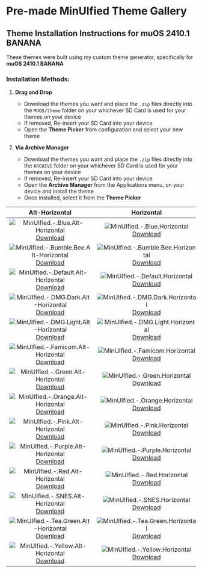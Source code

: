 # Pre-made MinUIfied Theme Gallery
## Theme Installation Instructions for muOS 2410.1 BANANA
These themes were built using my custom theme generator, specifically for **muOS 2410.1 BANANA**

### Installation Methods:

1. **Drag and Drop**  
   - Download the themes you want and place the `.zip` files directly into the `MUOS/theme` folder on your whichever SD Card is used for your themes on your device
   - If removed, Re-insert your SD Card into your device
   - Open the **Theme Picker** from configuration and select your new theme

2. **Via Archive Manager**  
   - Download the themes you want and place the `.zip` files directly into the `ARCHIVE` folder on your whichever SD Card is used for your themes on your device
   - If removed, Re-insert your SD Card into your device
   - Open the **Archive Manager** from the Applications menu, on your device and install the theme
   - Once installed, select it from the **Theme Picker**

| Alt-Horizontal | Horizontal | Vertical |
| :---: | :---: | :---: |
| ![MinUIfied.-.Blue.Alt-Horizontal](https://github.com/hmcneill46/muOS-MinUIfied-Theme-Generator/releases/download/themes-muos-v2410.1/MinUIfied.-.Blue.Alt-Horizontal.png) <br> [Download](https://github.com/hmcneill46/muOS-MinUIfied-Theme-Generator/releases/download/themes-muos-v2410.1/MinUIfied.-.Blue.Alt-Horizontal.zip) | ![MinUIfied.-.Blue.Horizontal](https://github.com/hmcneill46/muOS-MinUIfied-Theme-Generator/releases/download/themes-muos-v2410.1/MinUIfied.-.Blue.Horizontal.png) <br> [Download](https://github.com/hmcneill46/muOS-MinUIfied-Theme-Generator/releases/download/themes-muos-v2410.1/MinUIfied.-.Blue.Horizontal.zip) | ![MinUIfied.-.Blue.Vertical](https://github.com/hmcneill46/muOS-MinUIfied-Theme-Generator/releases/download/themes-muos-v2410.1/MinUIfied.-.Blue.Vertical.png) <br> [Download](https://github.com/hmcneill46/muOS-MinUIfied-Theme-Generator/releases/download/themes-muos-v2410.1/MinUIfied.-.Blue.Vertical.zip) | 
| ![MinUIfied.-.Bumble.Bee.Alt-Horizontal](https://github.com/hmcneill46/muOS-MinUIfied-Theme-Generator/releases/download/themes-muos-v2410.1/MinUIfied.-.Bumble.Bee.Alt-Horizontal.png) <br> [Download](https://github.com/hmcneill46/muOS-MinUIfied-Theme-Generator/releases/download/themes-muos-v2410.1/MinUIfied.-.Bumble.Bee.Alt-Horizontal.zip) | ![MinUIfied.-.Bumble.Bee.Horizontal](https://github.com/hmcneill46/muOS-MinUIfied-Theme-Generator/releases/download/themes-muos-v2410.1/MinUIfied.-.Bumble.Bee.Horizontal.png) <br> [Download](https://github.com/hmcneill46/muOS-MinUIfied-Theme-Generator/releases/download/themes-muos-v2410.1/MinUIfied.-.Bumble.Bee.Horizontal.zip) | ![MinUIfied.-.Bumble.Bee.Vertical](https://github.com/hmcneill46/muOS-MinUIfied-Theme-Generator/releases/download/themes-muos-v2410.1/MinUIfied.-.Bumble.Bee.Vertical.png) <br> [Download](https://github.com/hmcneill46/muOS-MinUIfied-Theme-Generator/releases/download/themes-muos-v2410.1/MinUIfied.-.Bumble.Bee.Vertical.zip) | 
| ![MinUIfied.-.Default.Alt-Horizontal](https://github.com/hmcneill46/muOS-MinUIfied-Theme-Generator/releases/download/themes-muos-v2410.1/MinUIfied.-.Default.Alt-Horizontal.png) <br> [Download](https://github.com/hmcneill46/muOS-MinUIfied-Theme-Generator/releases/download/themes-muos-v2410.1/MinUIfied.-.Default.Alt-Horizontal.zip) | ![MinUIfied.-.Default.Horizontal](https://github.com/hmcneill46/muOS-MinUIfied-Theme-Generator/releases/download/themes-muos-v2410.1/MinUIfied.-.Default.Horizontal.png) <br> [Download](https://github.com/hmcneill46/muOS-MinUIfied-Theme-Generator/releases/download/themes-muos-v2410.1/MinUIfied.-.Default.Horizontal.zip) | ![MinUIfied.-.Default.Vertical](https://github.com/hmcneill46/muOS-MinUIfied-Theme-Generator/releases/download/themes-muos-v2410.1/MinUIfied.-.Default.Vertical.png) <br> [Download](https://github.com/hmcneill46/muOS-MinUIfied-Theme-Generator/releases/download/themes-muos-v2410.1/MinUIfied.-.Default.Vertical.zip) | 
| ![MinUIfied.-.DMG.Dark.Alt-Horizontal](https://github.com/hmcneill46/muOS-MinUIfied-Theme-Generator/releases/download/themes-muos-v2410.1/MinUIfied.-.DMG.Dark.Alt-Horizontal.png) <br> [Download](https://github.com/hmcneill46/muOS-MinUIfied-Theme-Generator/releases/download/themes-muos-v2410.1/MinUIfied.-.DMG.Dark.Alt-Horizontal.zip) | ![MinUIfied.-.DMG.Dark.Horizontal](https://github.com/hmcneill46/muOS-MinUIfied-Theme-Generator/releases/download/themes-muos-v2410.1/MinUIfied.-.DMG.Dark.Horizontal.png) <br> [Download](https://github.com/hmcneill46/muOS-MinUIfied-Theme-Generator/releases/download/themes-muos-v2410.1/MinUIfied.-.DMG.Dark.Horizontal.zip) | ![MinUIfied.-.DMG.Dark.Vertical](https://github.com/hmcneill46/muOS-MinUIfied-Theme-Generator/releases/download/themes-muos-v2410.1/MinUIfied.-.DMG.Dark.Vertical.png) <br> [Download](https://github.com/hmcneill46/muOS-MinUIfied-Theme-Generator/releases/download/themes-muos-v2410.1/MinUIfied.-.DMG.Dark.Vertical.zip) | 
| ![MinUIfied.-.DMG.Light.Alt-Horizontal](https://github.com/hmcneill46/muOS-MinUIfied-Theme-Generator/releases/download/themes-muos-v2410.1/MinUIfied.-.DMG.Light.Alt-Horizontal.png) <br> [Download](https://github.com/hmcneill46/muOS-MinUIfied-Theme-Generator/releases/download/themes-muos-v2410.1/MinUIfied.-.DMG.Light.Alt-Horizontal.zip) | ![MinUIfied.-.DMG.Light.Horizontal](https://github.com/hmcneill46/muOS-MinUIfied-Theme-Generator/releases/download/themes-muos-v2410.1/MinUIfied.-.DMG.Light.Horizontal.png) <br> [Download](https://github.com/hmcneill46/muOS-MinUIfied-Theme-Generator/releases/download/themes-muos-v2410.1/MinUIfied.-.DMG.Light.Horizontal.zip) | ![MinUIfied.-.DMG.Light.Vertical](https://github.com/hmcneill46/muOS-MinUIfied-Theme-Generator/releases/download/themes-muos-v2410.1/MinUIfied.-.DMG.Light.Vertical.png) <br> [Download](https://github.com/hmcneill46/muOS-MinUIfied-Theme-Generator/releases/download/themes-muos-v2410.1/MinUIfied.-.DMG.Light.Vertical.zip) | 
| ![MinUIfied.-.Famicom.Alt-Horizontal](https://github.com/hmcneill46/muOS-MinUIfied-Theme-Generator/releases/download/themes-muos-v2410.1/MinUIfied.-.Famicom.Alt-Horizontal.png) <br> [Download](https://github.com/hmcneill46/muOS-MinUIfied-Theme-Generator/releases/download/themes-muos-v2410.1/MinUIfied.-.Famicom.Alt-Horizontal.zip) | ![MinUIfied.-.Famicom.Horizontal](https://github.com/hmcneill46/muOS-MinUIfied-Theme-Generator/releases/download/themes-muos-v2410.1/MinUIfied.-.Famicom.Horizontal.png) <br> [Download](https://github.com/hmcneill46/muOS-MinUIfied-Theme-Generator/releases/download/themes-muos-v2410.1/MinUIfied.-.Famicom.Horizontal.zip) | ![MinUIfied.-.Famicom.Vertical](https://github.com/hmcneill46/muOS-MinUIfied-Theme-Generator/releases/download/themes-muos-v2410.1/MinUIfied.-.Famicom.Vertical.png) <br> [Download](https://github.com/hmcneill46/muOS-MinUIfied-Theme-Generator/releases/download/themes-muos-v2410.1/MinUIfied.-.Famicom.Vertical.zip) | 
| ![MinUIfied.-.Green.Alt-Horizontal](https://github.com/hmcneill46/muOS-MinUIfied-Theme-Generator/releases/download/themes-muos-v2410.1/MinUIfied.-.Green.Alt-Horizontal.png) <br> [Download](https://github.com/hmcneill46/muOS-MinUIfied-Theme-Generator/releases/download/themes-muos-v2410.1/MinUIfied.-.Green.Alt-Horizontal.zip) | ![MinUIfied.-.Green.Horizontal](https://github.com/hmcneill46/muOS-MinUIfied-Theme-Generator/releases/download/themes-muos-v2410.1/MinUIfied.-.Green.Horizontal.png) <br> [Download](https://github.com/hmcneill46/muOS-MinUIfied-Theme-Generator/releases/download/themes-muos-v2410.1/MinUIfied.-.Green.Horizontal.zip) | ![MinUIfied.-.Green.Vertical](https://github.com/hmcneill46/muOS-MinUIfied-Theme-Generator/releases/download/themes-muos-v2410.1/MinUIfied.-.Green.Vertical.png) <br> [Download](https://github.com/hmcneill46/muOS-MinUIfied-Theme-Generator/releases/download/themes-muos-v2410.1/MinUIfied.-.Green.Vertical.zip) | 
| ![MinUIfied.-.Orange.Alt-Horizontal](https://github.com/hmcneill46/muOS-MinUIfied-Theme-Generator/releases/download/themes-muos-v2410.1/MinUIfied.-.Orange.Alt-Horizontal.png) <br> [Download](https://github.com/hmcneill46/muOS-MinUIfied-Theme-Generator/releases/download/themes-muos-v2410.1/MinUIfied.-.Orange.Alt-Horizontal.zip) | ![MinUIfied.-.Orange.Horizontal](https://github.com/hmcneill46/muOS-MinUIfied-Theme-Generator/releases/download/themes-muos-v2410.1/MinUIfied.-.Orange.Horizontal.png) <br> [Download](https://github.com/hmcneill46/muOS-MinUIfied-Theme-Generator/releases/download/themes-muos-v2410.1/MinUIfied.-.Orange.Horizontal.zip) | ![MinUIfied.-.Orange.Vertical](https://github.com/hmcneill46/muOS-MinUIfied-Theme-Generator/releases/download/themes-muos-v2410.1/MinUIfied.-.Orange.Vertical.png) <br> [Download](https://github.com/hmcneill46/muOS-MinUIfied-Theme-Generator/releases/download/themes-muos-v2410.1/MinUIfied.-.Orange.Vertical.zip) | 
| ![MinUIfied.-.Pink.Alt-Horizontal](https://github.com/hmcneill46/muOS-MinUIfied-Theme-Generator/releases/download/themes-muos-v2410.1/MinUIfied.-.Pink.Alt-Horizontal.png) <br> [Download](https://github.com/hmcneill46/muOS-MinUIfied-Theme-Generator/releases/download/themes-muos-v2410.1/MinUIfied.-.Pink.Alt-Horizontal.zip) | ![MinUIfied.-.Pink.Horizontal](https://github.com/hmcneill46/muOS-MinUIfied-Theme-Generator/releases/download/themes-muos-v2410.1/MinUIfied.-.Pink.Horizontal.png) <br> [Download](https://github.com/hmcneill46/muOS-MinUIfied-Theme-Generator/releases/download/themes-muos-v2410.1/MinUIfied.-.Pink.Horizontal.zip) | ![MinUIfied.-.Pink.Vertical](https://github.com/hmcneill46/muOS-MinUIfied-Theme-Generator/releases/download/themes-muos-v2410.1/MinUIfied.-.Pink.Vertical.png) <br> [Download](https://github.com/hmcneill46/muOS-MinUIfied-Theme-Generator/releases/download/themes-muos-v2410.1/MinUIfied.-.Pink.Vertical.zip) | 
| ![MinUIfied.-.Purple.Alt-Horizontal](https://github.com/hmcneill46/muOS-MinUIfied-Theme-Generator/releases/download/themes-muos-v2410.1/MinUIfied.-.Purple.Alt-Horizontal.png) <br> [Download](https://github.com/hmcneill46/muOS-MinUIfied-Theme-Generator/releases/download/themes-muos-v2410.1/MinUIfied.-.Purple.Alt-Horizontal.zip) | ![MinUIfied.-.Purple.Horizontal](https://github.com/hmcneill46/muOS-MinUIfied-Theme-Generator/releases/download/themes-muos-v2410.1/MinUIfied.-.Purple.Horizontal.png) <br> [Download](https://github.com/hmcneill46/muOS-MinUIfied-Theme-Generator/releases/download/themes-muos-v2410.1/MinUIfied.-.Purple.Horizontal.zip) | ![MinUIfied.-.Purple.Vertical](https://github.com/hmcneill46/muOS-MinUIfied-Theme-Generator/releases/download/themes-muos-v2410.1/MinUIfied.-.Purple.Vertical.png) <br> [Download](https://github.com/hmcneill46/muOS-MinUIfied-Theme-Generator/releases/download/themes-muos-v2410.1/MinUIfied.-.Purple.Vertical.zip) | 
| ![MinUIfied.-.Red.Alt-Horizontal](https://github.com/hmcneill46/muOS-MinUIfied-Theme-Generator/releases/download/themes-muos-v2410.1/MinUIfied.-.Red.Alt-Horizontal.png) <br> [Download](https://github.com/hmcneill46/muOS-MinUIfied-Theme-Generator/releases/download/themes-muos-v2410.1/MinUIfied.-.Red.Alt-Horizontal.zip) | ![MinUIfied.-.Red.Horizontal](https://github.com/hmcneill46/muOS-MinUIfied-Theme-Generator/releases/download/themes-muos-v2410.1/MinUIfied.-.Red.Horizontal.png) <br> [Download](https://github.com/hmcneill46/muOS-MinUIfied-Theme-Generator/releases/download/themes-muos-v2410.1/MinUIfied.-.Red.Horizontal.zip) | ![MinUIfied.-.Red.Vertical](https://github.com/hmcneill46/muOS-MinUIfied-Theme-Generator/releases/download/themes-muos-v2410.1/MinUIfied.-.Red.Vertical.png) <br> [Download](https://github.com/hmcneill46/muOS-MinUIfied-Theme-Generator/releases/download/themes-muos-v2410.1/MinUIfied.-.Red.Vertical.zip) | 
| ![MinUIfied.-.SNES.Alt-Horizontal](https://github.com/hmcneill46/muOS-MinUIfied-Theme-Generator/releases/download/themes-muos-v2410.1/MinUIfied.-.SNES.Alt-Horizontal.png) <br> [Download](https://github.com/hmcneill46/muOS-MinUIfied-Theme-Generator/releases/download/themes-muos-v2410.1/MinUIfied.-.SNES.Alt-Horizontal.zip) | ![MinUIfied.-.SNES.Horizontal](https://github.com/hmcneill46/muOS-MinUIfied-Theme-Generator/releases/download/themes-muos-v2410.1/MinUIfied.-.SNES.Horizontal.png) <br> [Download](https://github.com/hmcneill46/muOS-MinUIfied-Theme-Generator/releases/download/themes-muos-v2410.1/MinUIfied.-.SNES.Horizontal.zip) | ![MinUIfied.-.SNES.Vertical](https://github.com/hmcneill46/muOS-MinUIfied-Theme-Generator/releases/download/themes-muos-v2410.1/MinUIfied.-.SNES.Vertical.png) <br> [Download](https://github.com/hmcneill46/muOS-MinUIfied-Theme-Generator/releases/download/themes-muos-v2410.1/MinUIfied.-.SNES.Vertical.zip) | 
| ![MinUIfied.-.Tea.Green.Alt-Horizontal](https://github.com/hmcneill46/muOS-MinUIfied-Theme-Generator/releases/download/themes-muos-v2410.1/MinUIfied.-.Tea.Green.Alt-Horizontal.png) <br> [Download](https://github.com/hmcneill46/muOS-MinUIfied-Theme-Generator/releases/download/themes-muos-v2410.1/MinUIfied.-.Tea.Green.Alt-Horizontal.zip) | ![MinUIfied.-.Tea.Green.Horizontal](https://github.com/hmcneill46/muOS-MinUIfied-Theme-Generator/releases/download/themes-muos-v2410.1/MinUIfied.-.Tea.Green.Horizontal.png) <br> [Download](https://github.com/hmcneill46/muOS-MinUIfied-Theme-Generator/releases/download/themes-muos-v2410.1/MinUIfied.-.Tea.Green.Horizontal.zip) | ![MinUIfied.-.Tea.Green.Vertical](https://github.com/hmcneill46/muOS-MinUIfied-Theme-Generator/releases/download/themes-muos-v2410.1/MinUIfied.-.Tea.Green.Vertical.png) <br> [Download](https://github.com/hmcneill46/muOS-MinUIfied-Theme-Generator/releases/download/themes-muos-v2410.1/MinUIfied.-.Tea.Green.Vertical.zip) | 
| ![MinUIfied.-.Yellow.Alt-Horizontal](https://github.com/hmcneill46/muOS-MinUIfied-Theme-Generator/releases/download/themes-muos-v2410.1/MinUIfied.-.Yellow.Alt-Horizontal.png) <br> [Download](https://github.com/hmcneill46/muOS-MinUIfied-Theme-Generator/releases/download/themes-muos-v2410.1/MinUIfied.-.Yellow.Alt-Horizontal.zip) | ![MinUIfied.-.Yellow.Horizontal](https://github.com/hmcneill46/muOS-MinUIfied-Theme-Generator/releases/download/themes-muos-v2410.1/MinUIfied.-.Yellow.Horizontal.png) <br> [Download](https://github.com/hmcneill46/muOS-MinUIfied-Theme-Generator/releases/download/themes-muos-v2410.1/MinUIfied.-.Yellow.Horizontal.zip) | ![MinUIfied.-.Yellow.Vertical](https://github.com/hmcneill46/muOS-MinUIfied-Theme-Generator/releases/download/themes-muos-v2410.1/MinUIfied.-.Yellow.Vertical.png) <br> [Download](https://github.com/hmcneill46/muOS-MinUIfied-Theme-Generator/releases/download/themes-muos-v2410.1/MinUIfied.-.Yellow.Vertical.zip) | 
